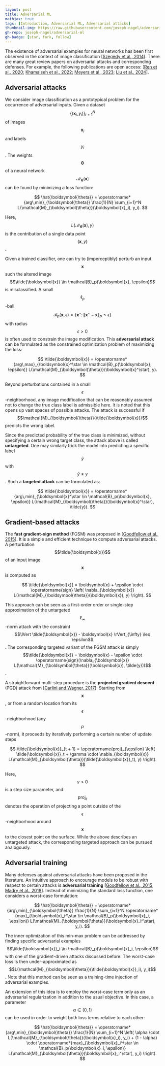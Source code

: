 ```yaml
---
layout: post
title: Adversarial ML
mathjax: true
tags: [Introduction, Adversarial ML, Adversarial attacks]
thumbnail-img: https://raw.githubusercontent.com/joseph-nagel/adversarial-ml/refs/heads/main/assets/attacked.png
gh-repo: joseph-nagel/adversarial-ml
gh-badge: [star, fork, follow]
---
```


The existence of adversarial examples for neural networks has been first observed in the context of image classification [[Szegedy et al., 2014](https://arxiv.org/abs/1312.6199)]. There are many great review papers on adversarial attacks and corresponding defenses. For example, the following publications are open access: [[Ren et al., 2020](https://doi.org/10.1016/j.eng.2019.12.012); [Khamaiseh et al., 2022](https://doi.org/10.1109/ACCESS.2022.3208131); [Meyers et al., 2023](https://doi.org/10.1007/s10462-023-10521-4); [Liu et al., 2024](https://doi.org/10.1007/s10462-024-10841-z)].


## Adversarial attacks

We consider image classification as a prototypical problem for the occurrence of adversarial inputs. Given a dataset $$\{(\boldsymbol{x}_i, y_i)\}_{i=1}^N$$ of images $$\boldsymbol{x}_i$$ and labels $$y_i$$. The weights $$\boldsymbol{\theta}$$ of a neural network $$\mathcal{M}_{\boldsymbol{\theta}}(\boldsymbol{x})$$ can be found by minimizing a loss function:

$$
\hat{\boldsymbol{\theta}} =
\operatorname*{arg\,min}_{\boldsymbol{\theta}}
\frac{1}{N} \sum_{i=1}^N L(\mathcal{M}_{\boldsymbol{\theta}}(\boldsymbol{x}_i), y_i).
$$

Here, $$L(\mathcal{M}_{\boldsymbol{\theta}}(\boldsymbol{x}), y)$$ is the contribution of a single data point $$(\boldsymbol{x}, y)$$.

Given a trained classifier, one can try to (imperceptibly) perturb an input $$\boldsymbol{x}$$ such the altered image $$\tilde{\boldsymbol{x}} \in \mathcal{B}_p(\boldsymbol{x}, \epsilon)$$ is misclassified. A small $$\ell_p$$-ball $$\mathcal{B}_p(\boldsymbol{x}, \epsilon) = \{\boldsymbol{x}^\star \colon \lVert \boldsymbol{x}^\star -\boldsymbol{x} \rVert_p \leq \epsilon\}$$ with radius $$\epsilon > 0$$ is often used to constrain the image modification. This **adversarial attack** can be formulated as the constrained optimization problem of maximizing the loss:

$$
\tilde{\boldsymbol{x}} =
\operatorname*{arg\,max}_{\boldsymbol{x}^\star \in \mathcal{B}_p(\boldsymbol{x}, \epsilon)}
L(\mathcal{M}_{\boldsymbol{\theta}}(\boldsymbol{x}^\star), y).
$$

Beyond perturbations contained in a small $$\epsilon$$-neighborhood, any image modification that can be reasonably assumed not to change the true class label is admissible here. It is noted that this opens up vast spaces of possible attacks. The attack is successful if $$\mathcal{M}_{\boldsymbol{\theta}}(\tilde{\boldsymbol{x}})$$ predicts the wrong label.

Since the predicted probability of the true class is minimized, without specifying a certain wrong target class, the attack above is called **untargeted**. One may similarly trick the model into predicting a specific label $$\tilde{y}$$ with $$\tilde{y} \neq y$$. Such a **targeted attack** can be formulated as:

$$
\tilde{\boldsymbol{x}} =
\operatorname*{arg\,min}_{\boldsymbol{x}^\star \in \mathcal{B}_p(\boldsymbol{x}, \epsilon)}
L(\mathcal{M}_{\boldsymbol{\theta}}(\boldsymbol{x}^\star), \tilde{y}).
$$


## Gradient-based attacks

The **fast gradient-sign method** (FGSM) was proposed in [[Goodfellow et al., 2015](https://arxiv.org/abs/1412.6572)]. It is a simple and efficient technique to compute adversarial attacks. A perturbation $$\tilde{\boldsymbol{x}}$$ of an input image $$\boldsymbol{x}$$ is computed as

$$
\tilde{\boldsymbol{x}} = \boldsymbol{x} + \epsilon \cdot \operatorname{sign}
\left( \nabla_{\boldsymbol{x}} L(\mathcal{M}_{\boldsymbol{\theta}}(\boldsymbol{x}), y) \right).
$$

This approach can be seen as a first-order order or single-step approximation of the untargeted $$\ell_{\infty}$$-norm attack with the constraint $$\lVert \tilde{\boldsymbol{x}} - \boldsymbol{x} \rVert_{\infty} \leq \epsilon$$. The corresponding targeted variant of the FGSM attack is simply $$\tilde{\boldsymbol{x}} = \boldsymbol{x} - \epsilon \cdot \operatorname{sign}(\nabla_{\boldsymbol{x}} L(\mathcal{M}_{\boldsymbol{\theta}}(\boldsymbol{x}), \tilde{y}))$$.

A straightforward multi-step procedure is the **projected gradient descent** (PGD) attack from [[Carlini and Wagner, 2017](https://doi.org/10.1109/SP.2017.49)]. Starting from $$\boldsymbol{x}$$, or from a random location from its $$\epsilon$$-neighborhood (any $$p$$-norm), it proceeds by iteratively performing a certain number of update steps

$$
\tilde{\boldsymbol{x}}_{t + 1} = \operatorname{proj}_{\epsilon} \left( \tilde{\boldsymbol{x}}_t +
\gamma \cdot \nabla_{\boldsymbol{x}} L(\mathcal{M}_{\boldsymbol{\theta}}(\tilde{\boldsymbol{x}}_t), y) \right).
$$

Here, $$\gamma > 0$$ is a step size parameter, and $$\operatorname{proj}_{\epsilon}$$ denotes the operation of projecting a point outside of the $$\epsilon$$-neighborhood around $$\boldsymbol{x}$$ to the closest point on the surface. While the above describes an untargeted attack, the corresponding targeted approach can be pursued analogously.


## Adversarial training

Many defenses against adversarial attacks have been proposed in the literature. An intuitive approach to encourage models to be robust with respect to certain attacks is **adversarial training** [[Goodfellow et al., 2015](https://arxiv.org/abs/1412.6572); [Madry et al., 2018](https://openreview.net/forum?id=rJzIBfZAb)]. Instead of minimizing the standard loss function, one considers a worst-case formulation:

$$
\hat{\boldsymbol{\theta}} =
\operatorname*{arg\,min}_{\boldsymbol{\theta}} \frac{1}{N} \sum_{i=1}^N
\operatorname*{max}_{\boldsymbol{x}_i^\star \in \mathcal{B}_p(\boldsymbol{x}_i, \epsilon)}
L(\mathcal{M}_{\boldsymbol{\theta}}(\boldsymbol{x}_i^\star), y_i).
$$

The inner optimization of this min-max problem can be addressed by finding specific adversarial examples $$\tilde{\boldsymbol{x}}_i \in \mathcal{B}_p(\boldsymbol{x}_i, \epsilon)$$ with one of the gradient-driven attacks discussed before. The worst-case loss is then under-approximated as $$L(\mathcal{M}_{\boldsymbol{\theta}}(\tilde{\boldsymbol{x}}_i), y_i)$$. Note that this method can be seen as a training-time injection of adversarial examples.

An extension of this idea is to employ the worst-case term only as an adversarial regularization in addition to the usual objective. In this case, a parameter $$\alpha \in (0, 1)$$ can be used in order to weight both loss terms relative to each other:

$$
\hat{\boldsymbol{\theta}} =
\operatorname*{arg\,min}_{\boldsymbol{\theta}}
\frac{1}{N} \sum_{i=1}^N  \left( \alpha \cdot L(\mathcal{M}_{\boldsymbol{\theta}}(\boldsymbol{x}_i), y_i) +
(1 - \alpha) \cdot \operatorname*{max}_{\boldsymbol{x}_i^\star \in \mathcal{B}_p(\boldsymbol{x}_i, \epsilon)}
L(\mathcal{M}_{\boldsymbol{\theta}}(\boldsymbol{x}_i^\star), y_i) \right).
$$


